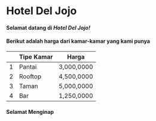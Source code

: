 # Hotel Del Jojo
#### Selamat datang di ***Hotel Del Jojo!***
#### Berikut adalah harga dari kamar-kamar yang kami punya
|       | Tipe Kamar | Harga      |
| ---   | ---        | ---        |
| 1     | Pantai     | 3,000,0000 |
| 2     | Rooftop    | 4,500,0000 |
| 3     | Taman      | 5,000,0000 |
| 4     | Bar        | 1,250,0000 |
#### Selamat Menginap
